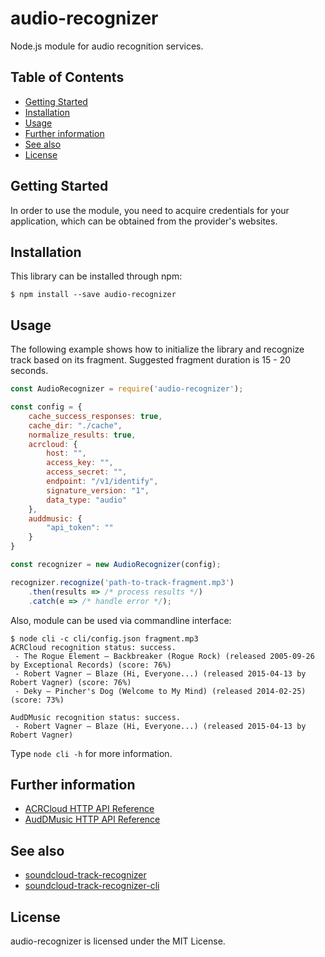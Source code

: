 # audio-recognizer

Node.js module for audio recognition services.

## Table of Contents

- [Getting Started](#getting-started)
- [Installation](#installation)
- [Usage](#usage)
- [Further information](#further-information)
- [See also](#see-also)
- [License](#license)

## Getting Started

In order to use the module, you need to acquire credentials for your application, which can be obtained from the provider's websites.

## Installation

This library can be installed through npm:

```
$ npm install --save audio-recognizer
```

## Usage

The following example shows how to initialize the library and recognize track based on its fragment.
Suggested fragment duration is 15 - 20 seconds.

```js
const AudioRecognizer = require('audio-recognizer');

const config = {
    cache_success_responses: true,
    cache_dir: "./cache",
    normalize_results: true,
    acrcloud: {
        host: "",
        access_key: "",
        access_secret: "",
        endpoint: "/v1/identify",
        signature_version: "1",
        data_type: "audio"
    },
    auddmusic: {
        "api_token": ""
    }
}

const recognizer = new AudioRecognizer(config);

recognizer.recognize('path-to-track-fragment.mp3')
    .then(results => /* process results */)
    .catch(e => /* handle error */);
```

Also, module can be used via commandline interface:

```
$ node cli -c cli/config.json fragment.mp3
ACRCloud recognition status: success.
 - The Rogue Element – Backbreaker (Rogue Rock) (released 2005-09-26 by Exceptional Records) (score: 76%)
 - Robert Vagner – Blaze (Hi, Everyone...) (released 2015-04-13 by Robert Vagner) (score: 76%)
 - Deky – Pincher's Dog (Welcome to My Mind) (released 2014-02-25) (score: 73%)

AudDMusic recognition status: success.
 - Robert Vagner – Blaze (Hi, Everyone...) (released 2015-04-13 by Robert Vagner)
```

Type `node cli -h` for more information.

## Further information

 - [ACRCloud HTTP API Reference](https://www.acrcloud.com/docs/acrcloud/audio-fingerprinting-api)
 - [AudDMusic HTTP API Reference](https://docs.audd.io)

## See also

 - [soundcloud-track-recognizer](https://github.com/iammordaty/soundcloud-track-recognizer)
 - [soundcloud-track-recognizer-cli](https://github.com/iammordaty/soundcloud-track-recognizer-cli)

## License

audio-recognizer is licensed under the MIT License.
